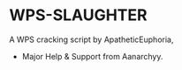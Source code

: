 # WPS-SLAUGHTER

A WPS cracking script by ApatheticEuphoria,
+ Major Help & Support from Aanarchyy.
